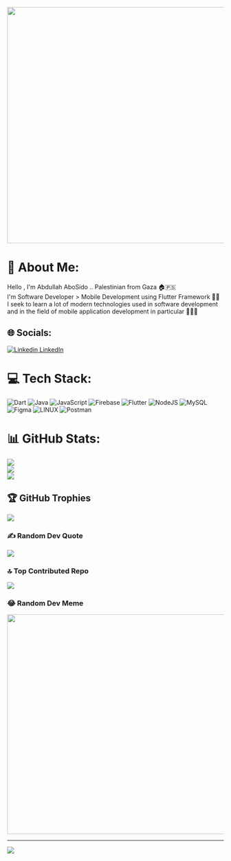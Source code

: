 <div id="header" align="center">
  <img src="https://media.giphy.com/media/qgQUggAC3Pfv687qPC/giphy.gif" width="700" height="550"/>
</div>

# 💫 About Me:
Hello , I'm Abdullah AboSido .. Palestinian from Gaza 🏠🇵🇸<br>I'm Software Developer > Mobile Development using Flutter Framework 👨‍💻<br> I seek to learn a lot of modern technologies used in software development and in the field of mobile application development in particular 🙋🏻‍♂️


## 🌐 Socials:
[![Linkedin](https://i.stack.imgur.com/gVE0j.png) LinkedIn](https://www.linkedin.com/in/abdullah-abo-sido-764715272/)


# 💻 Tech Stack:
![Dart](https://img.shields.io/badge/dart-%230175C2.svg?style=for-the-badge&logo=dart&logoColor=white) ![Java](https://img.shields.io/badge/java-%23ED8B00.svg?style=for-the-badge&logo=java&logoColor=white) ![JavaScript](https://img.shields.io/badge/javascript-%23323330.svg?style=for-the-badge&logo=javascript&logoColor=%23F7DF1E) ![Firebase](https://img.shields.io/badge/firebase-%23039BE5.svg?style=for-the-badge&logo=firebase) ![Flutter](https://img.shields.io/badge/Flutter-%2302569B.svg?style=for-the-badge&logo=Flutter&logoColor=white) ![NodeJS](https://img.shields.io/badge/node.js-6DA55F?style=for-the-badge&logo=node.js&logoColor=white) ![MySQL](https://img.shields.io/badge/mysql-%2300f.svg?style=for-the-badge&logo=mysql&logoColor=white) 	![Figma](https://img.shields.io/badge/figma-%23F24E1E.svg?style=for-the-badge&logo=figma&logoColor=white) ![LINUX](https://img.shields.io/badge/Linux-FCC624?style=for-the-badge&logo=linux&logoColor=black) ![Postman](https://img.shields.io/badge/Postman-FF6C37?style=for-the-badge&logo=postman&logoColor=white)
# 📊 GitHub Stats:
![](https://github-readme-stats.vercel.app/api?username=aboodsido&theme=radical&hide_border=true&include_all_commits=false&count_private=false)<br/>
![](https://github-readme-streak-stats.herokuapp.com/?user=aboodsido&theme=radical&hide_border=true)<br/>
![](https://github-readme-stats.vercel.app/api/top-langs/?username=aboodsido&theme=radical&hide_border=true&include_all_commits=false&count_private=false&layout=compact)

## 🏆 GitHub Trophies
![](https://github-profile-trophy.vercel.app/?username=aboodsido&theme=radical&no-frame=true&no-bg=false&margin-w=4)

### ✍️ Random Dev Quote
![](https://quotes-github-readme.vercel.app/api?type=horizontal&theme=radical)

### 🔝 Top Contributed Repo
![](https://github-contributor-stats.vercel.app/api?username=aboodsido&limit=5&theme=radical&combine_all_yearly_contributions=true)

### 😂 Random Dev Meme
<img src="https://rm.up.railway.app/" width="512px"/>

---
[![](https://visitcount.itsvg.in/api?id=aboodsido&icon=5&color=1)](https://visitcount.itsvg.in)

<!-- Proudly created with GPRM ( https://gprm.itsvg.in ) -->
